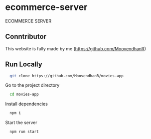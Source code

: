 # ecommerce-server
   ECOMMERCE SERVER


## Conntributor
This website is fully made by me 
(https://github.com/MoovendhanR)

## Run Locally

```bash
  git clone https://github.com/MoovendhanR/movies-app
```

Go to the project directory

```bash
  cd movies-app
```

Install dependencies

```bash
  npm i
```

Start the server

```bash
  npm run start
```





